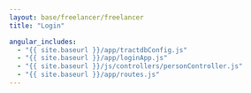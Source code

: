 ```yaml
---
layout: base/freelancer/freelancer
title: "Login"

angular_includes:
  - "{{ site.baseurl }}/app/tractdbConfig.js"
  - "{{ site.baseurl }}/app/loginApp.js"
  - "{{ site.baseurl }}/js/controllers/personController.js"
  - "{{ site.baseurl }}/app/routes.js"  
---
```

<head>
<script>
    function changeType()
    {
        document.loginForm.password.type=(document.loginForm.option.value=(document.loginForm.option.value==1)?'-1':'1')=='1'?'password':'text';
    }
</script>
</head>

<br><br><br><br><br><br><br>

<div ng-app='loginRoute'>
  <div class = "container">
      <div ng-view></div>
  </div>
  
  <style> 
    .wrapper {    
      margin-top: 20px;
      margin-bottom: 20px;
    }
    form {
      width: 320px;
      margin: 0 auto;
    }
    .btn-small {
      width:80px !important; 
      display: inline !important;
    }
  </style>
</div>
 